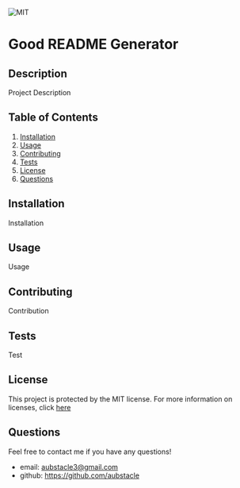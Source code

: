 ![MIT](https://img.shields.io/badge/License-MIT-blue)
  # Good README Generator

## Description 
Project Description

## Table of Contents
1. [Installation](#Installation)
2. [Usage](#Usage)
3. [Contributing](#Contributing)
4. [Tests](#Tests)
5. [License](#License)
6. [Questions](#Questions)

## Installation
Installation

## Usage
Usage

## Contributing 
Contribution

## Tests
Test

## License
This project is protected by the MIT license.
For more information on licenses, click [here](https://choosealicense.com/licenses/)

## Questions
Feel free to contact me if you have any questions!
* email: aubstacle3@gmail.com
* github: https://github.com/aubstacle

